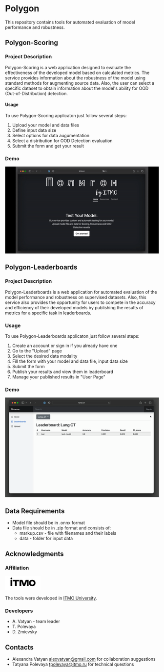# Polygon

This repository contains tools for automated evaluation of model performance and robustness.

## Polygon-Scoring

### Project Description

Polygon-Scoring is a web application designed to evaluate the effectiveness of the developed model based on calculated metrics. The service provides information about the robustness of the model using standard methods for augmenting source data. Also, the user can select a specific dataset to obtain information about the model's ability for OOD (Out-of-Distribution) detection.

#### Usage

To use Polygon-Scoring applicaton just follow several steps:

1. Upload your model and data files
2. Define input data size
3. Select options for data augumentation
4. Select a distribution for OOD Detection evaluation
5. Submit the form and get your result

### Demo

![Demo for Scoring](./docs/polygon_scoring_demo.gif)

## Polygon-Leaderboards

### Project Description

Polygon-Leaderboards is a web application for automated evaluation of the model performance and robustness on supervised datasets. Also, this service also provides the opportunity for users to compete in the accuracy and efficiency of their developed models by publishing the results of metrics for a specific task in leaderboards.

### Usage

To use Polygon-Leaderboards applicaton just follow several steps:

1. Create an account or sign in if you already have one
2. Go to the "Upload" page
3. Select the desired data modality
4. Fill the form with your model and data file, input data size
5. Submit the form
6. Publish your results and view them in leaderboard
7. Manage your published results in "User Page"

### Demo

![Demo for Leaderboards](./docs/polygon_leaderboards_demo.gif)

## Data Requirements

* Model file should be in .onnx format
* Data file should be in .zip format and consists of:
	* markup.csv - file with filenames and their labels
	* data - folder for input data

## Acknowledgments
### Affiliation

![itmo_logo](docs/itmo_logo_small.png)

The tools were developed in [ITMO University](https://en.itmo.ru/).

### Developers
* A. Vatyan - team leader
* T. Polevaya
* D. Zmievsky

## Contacts
* Alexandra Vatyan alexvatyan@gmail.com for collaboration suggestions
* Tatyana Polevaya tpolevaya@itmo.ru for technical questions
